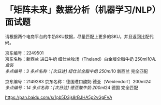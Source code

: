 # 「矩阵未来」数据分析（机器学习/NLP）面试题

请根据两个电商平台的牛奶SKU数据，尽量匹配上更多的SKU。并且返回比配代码。

京东编号：2249501  
京东名称：新西兰 进口牛奶 纽仕兰牧场（Theland）白金版全脂牛奶 250ml*10礼盒装      
多点编号：3
多点名称：[次日达] 纽仕兰全脂牛奶 250ml*10 新西兰	完全匹配

京东编号：2149283
京东名称：德国进口酸奶 德亚（Weidendorf）200ml*24       
多点编号：14
多点名称：[次日达] 德亚酸牛奶 200ml*24 德国	完全匹配

https://pan.baidu.com/s/1pb5D3js8rBJHA5p2vGgFVA

